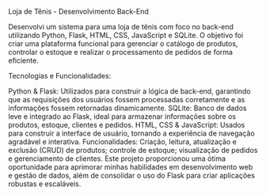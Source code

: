Loja de Tênis - Desenvolvimento Back-End

Desenvolvi um sistema para uma loja de tênis com foco no back-end utilizando Python, Flask, HTML, CSS, JavaScript e SQLite. O objetivo foi criar uma plataforma funcional para gerenciar o catálogo de produtos, controlar o estoque e realizar o processamento de pedidos de forma eficiente.

Tecnologias e Funcionalidades:

Python & Flask: Utilizados para construir a lógica de back-end, garantindo que as requisições dos usuários fossem processadas corretamente e as informações fossem retornadas dinamicamente.
SQLite: Banco de dados leve e integrado ao Flask, ideal para armazenar informações sobre os produtos, estoque, clientes e pedidos.
HTML, CSS & JavaScript: Usados para construir a interface de usuário, tornando a experiência de navegação agradável e interativa.
Funcionalidades: Criação, leitura, atualização e exclusão (CRUD) de produtos; controle de estoque; visualização de pedidos e gerenciamento de clientes.
Este projeto proporcionou uma ótima oportunidade para aprimorar minhas habilidades em desenvolvimento web e gestão de dados, além de consolidar o uso do Flask para criar aplicações robustas e escaláveis.
